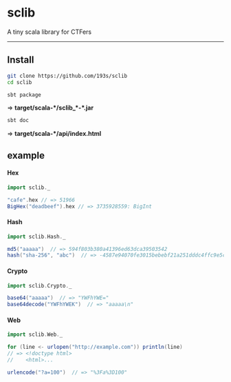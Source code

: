 # sclib
A tiny scala library for CTFers

---------------------

## Install

```sh
git clone https://github.com/193s/sclib
cd sclib
```

```sh
sbt package
```
=> **target/scala-\*/sclib_\*-\*.jar**

```sh
sbt doc
```
=> **target/scala-\*/api/index.html**


## example

#### Hex
```scala
import sclib._

"cafe".hex // => 51966
BigHex("deadbeef").hex // => 3735928559: BigInt

```

#### Hash
```scala
import sclib.Hash._

md5("aaaaa")  // => 594f803b380a41396ed63dca39503542
hash("sha-256", "abc")  // => -4587e94070fe3015bebebf21a251dddc4ffc9e5c69e885634bef009e0dffea53
```

#### Crypto
```scala
import sclib.Crypto._

base64("aaaaa")  // => "YWFhYWE="
base64decode("YWFhYWEK")  // => "aaaaa\n"
```

#### Web
```scala
import sclib.Web._

for (line <- urlopen("http://example.com")) println(line)
// => <!doctype html>
//    <html>...

urlencode("?a=100")  // => "%3Fa%3D100"
```
